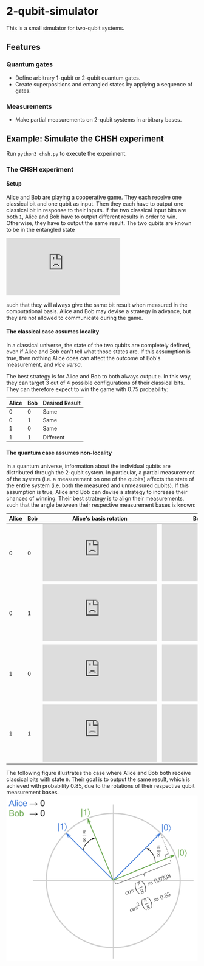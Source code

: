 # 2-qubit-simulator
This is a small simulator for two-qubit systems.

## Features
### Quantum gates
* Define arbitrary 1-qubit or 2-qubit quantum gates.
* Create superpositions and entangled states by applying a sequence of gates.

### Measurements
* Make partial measurements on 2-qubit systems in arbitrary bases.

## Example: Simulate the CHSH experiment
Run `python3 chsh.py` to execute the experiment.
### The CHSH experiment
#### Setup
Alice and Bob are playing a cooperative game. They each receive one classical
bit and one qubit as input. Then they each have to output one classical bit in
response to their inputs. If the two classical input bits are both `1`, Alice
and Bob have to output different results in order to win. Otherwise, they have
to output the same result. The two qubits are known to be in the entangled
state

![](https://latex.codecogs.com/svg.latex?%5Cdpi%7B300%7D%20%5Clarge%20%7C%5CPsi%5Crangle%20%3D%20%5Cfrac%7B1%7D%7B%5Csqrt%7B2%7D%7D%20%28%7C00%5Crangle%20&plus;%20%7C11%5Crangle%29)

such that they will always give the same bit result when measured in the computational
basis. Alice and Bob may devise a strategy in advance, but they are not allowed
to communicate during the game.


#### The classical case assumes locality
In a classical universe, the state of the two qubits are completely defined,
even if Alice and Bob can't tell what those states are. If this assumption is
true, then nothing Alice does can affect the outcome of Bob's measurement, and
_vice versa_.

The best strategy is for Alice and Bob to both always output `0`. In this way,
they can target 3 out of 4 possible configurations of their classical bits.
They can therefore expect to win the game with 0.75 probability:

| Alice | Bob | Desired Result |
|-------|-----|----------------|
| 0     | 0   | Same           |
| 0     | 1   | Same           |
| 1     | 0   | Same           |
| 1     | 1   | Different      |

#### The quantum case assumes non-locality
In a quantum universe, information about the individual qubits are distributed
through the 2-qubit system. In particular, a partial measurement of the system 
(i.e. a measurement on one of the qubits) affects the state of the entire
system (i.e. both the measured and unmeasured qubits). If this assumption is
true, Alice and Bob can devise a strategy to increase their chances of winning.
Their best strategy is to align their measurements, such that the angle between
their respective measurement bases is known:

| Alice | Bob | Alice's basis rotation | Bob's basis rotation | Angle between bases | Probability of Same Result          |
|-------|-----|------------------------|----------------------|---------------------|-------------------------------------|
| 0     | 0   | ![alt text](https://latex.codecogs.com/svg.latex?0.0)                    | ![](https://latex.codecogs.com/svg.latex?%5Cpi/8)                | ![alt text](https://latex.codecogs.com/svg.latex?%5Cpi/8)              | ![alt text](https://latex.codecogs.com/svg.latex?cos%5E2%28%5Cpi/8%29%5Capprox%200.85) |
| 0     | 1   | ![alt text](https://latex.codecogs.com/svg.latex?0.0)                    | ![alt text](https://latex.codecogs.com/svg.latex?-%5Cpi/8)               | ![alt text](https://latex.codecogs.com/svg.latex?-%5Cpi/8)               | ![alt text](https://latex.codecogs.com/svg.latex?cos%5E2%28-%5Cpi/8%29%5Capprox%200.85)  |
| 1     | 0   | ![alt text](https://latex.codecogs.com/svg.latex?%5Cpi/4)                  | ![alt text](https://latex.codecogs.com/svg.latex?%5Cpi/8)                | ![alt text](https://latex.codecogs.com/svg.latex?-%5Cpi/8)              | ![alt text](https://latex.codecogs.com/svg.latex?cos%5E2%28-%5Cpi/8%29%5Capprox%200.85) |
| 1     | 1   | ![alt text](https://latex.codecogs.com/svg.latex?%5Cpi/4)                  | ![alt text](https://latex.codecogs.com/svg.latex?-%5Cpi/8)               | ![alt text](https://latex.codecogs.com/svg.latex?-3%5Cpi/8)              | ![alt text](https://latex.codecogs.com/svg.latex?cos%5E2%28-3%5Cpi/8%29%5Capprox%200.15) |

The following figure illustrates the case where Alice and Bob both receive classical bits with state `0`. Their goal is to output the same result, which is achieved with probability 0.85, due to the rotations of their respective qubit measurement bases.
![](./Measurements.svg)
